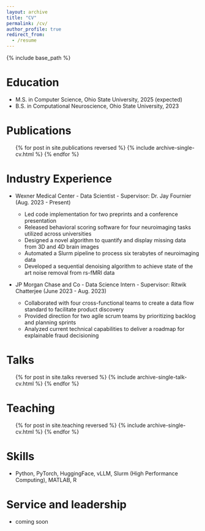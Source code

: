```yaml
---
layout: archive
title: "CV"
permalink: /cv/
author_profile: true
redirect_from:
  - /resume
---
```


{% include base_path %}

Education
======
* M.S. in Computer Science, Ohio State University, 2025 (expected)
* B.S. in Computational Neuroscience, Ohio State University, 2023

Publications
======
  <ul>{% for post in site.publications reversed %}
    {% include archive-single-cv.html %}
  {% endfor %}</ul>

Industry Experience
======
* Wexner Medical Center - Data Scientist - Supervisor: Dr. Jay Fournier (Aug. 2023 - Present)
  * Led code implementation for two preprints and a conference presentation
  * Released behavioral scoring software for four neuroimaging tasks utilized across universities
  * Designed a novel algorithm to quantify and display missing data from 3D and 4D brain images
  * Automated a Slurm pipeline to process six terabytes of neuroimaging data
  * Developed a sequential denoising algorithm to achieve state of the art noise removal from rs-fMRI data

* JP Morgan Chase and Co - Data Science Intern - Supervisor: Ritwik Chatterjee (June 2023 - Aug. 2023)
  * Collaborated with four cross-functional teams to create a data flow standard to facilitate product discovery
  * Provided direction for two agile scrum teams by prioritizing backlog and planning sprints
  * Analyzed current technical capabilities to deliver a roadmap for explainable fraud decisioning

Talks
======
  <ul>{% for post in site.talks reversed %}
    {% include archive-single-talk-cv.html  %}
  {% endfor %}</ul>
  
Teaching
======
  <ul>{% for post in site.teaching reversed %}
    {% include archive-single-cv.html %}
  {% endfor %}</ul>

Skills
======
* Python, PyTorch, HuggingFace, vLLM, Slurm (High Performance Computing), MATLAB, R
  
Service and leadership
======
* coming soon
